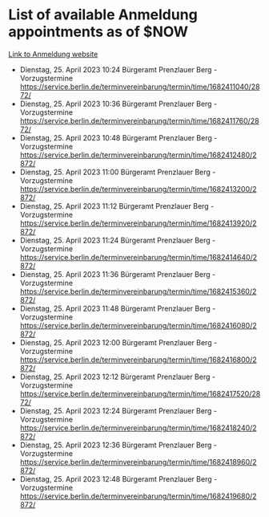 # List of available Anmeldung appointments as of $NOW
[Link to Anmeldung website](https://service.berlin.de/terminvereinbarung/termin/tag.php?termin=1&anliegen[]=120686&dienstleisterlist=122210,122217,327316,122219,327312,122227,327314,122231,327346,122243,327348,122254,122252,329742,122260,329745,122262,329748,122271,327278,122273,327274,122277,327276,330436,122280,327294,122282,327290,122284,327292,122291,327270,122285,327266,122286,327264,122296,327268,150230,329760,122297,327286,122294,327284,122312,329763,122314,329775,122304,327330,122311,327334,122309,327332,317869,122281,327352,122279,329772,122283,122276,327324,122274,327326,122267,329766,122246,327318,122251,327320,122257,327322,122208,327298,122226,327300&herkunft=http%3A%2F%2Fservice.berlin.de%2Fdienstleistung%2F120686%2F)
- Dienstag, 25. April 2023 10:24 Bürgeramt Prenzlauer Berg - Vorzugstermine https://service.berlin.de/terminvereinbarung/termin/time/1682411040/2872/
- Dienstag, 25. April 2023 10:36 Bürgeramt Prenzlauer Berg - Vorzugstermine https://service.berlin.de/terminvereinbarung/termin/time/1682411760/2872/
- Dienstag, 25. April 2023 10:48 Bürgeramt Prenzlauer Berg - Vorzugstermine https://service.berlin.de/terminvereinbarung/termin/time/1682412480/2872/
- Dienstag, 25. April 2023 11:00 Bürgeramt Prenzlauer Berg - Vorzugstermine https://service.berlin.de/terminvereinbarung/termin/time/1682413200/2872/
- Dienstag, 25. April 2023 11:12 Bürgeramt Prenzlauer Berg - Vorzugstermine https://service.berlin.de/terminvereinbarung/termin/time/1682413920/2872/
- Dienstag, 25. April 2023 11:24 Bürgeramt Prenzlauer Berg - Vorzugstermine https://service.berlin.de/terminvereinbarung/termin/time/1682414640/2872/
- Dienstag, 25. April 2023 11:36 Bürgeramt Prenzlauer Berg - Vorzugstermine https://service.berlin.de/terminvereinbarung/termin/time/1682415360/2872/
- Dienstag, 25. April 2023 11:48 Bürgeramt Prenzlauer Berg - Vorzugstermine https://service.berlin.de/terminvereinbarung/termin/time/1682416080/2872/
- Dienstag, 25. April 2023 12:00 Bürgeramt Prenzlauer Berg - Vorzugstermine https://service.berlin.de/terminvereinbarung/termin/time/1682416800/2872/
- Dienstag, 25. April 2023 12:12 Bürgeramt Prenzlauer Berg - Vorzugstermine https://service.berlin.de/terminvereinbarung/termin/time/1682417520/2872/
- Dienstag, 25. April 2023 12:24 Bürgeramt Prenzlauer Berg - Vorzugstermine https://service.berlin.de/terminvereinbarung/termin/time/1682418240/2872/
- Dienstag, 25. April 2023 12:36 Bürgeramt Prenzlauer Berg - Vorzugstermine https://service.berlin.de/terminvereinbarung/termin/time/1682418960/2872/
- Dienstag, 25. April 2023 12:48 Bürgeramt Prenzlauer Berg - Vorzugstermine https://service.berlin.de/terminvereinbarung/termin/time/1682419680/2872/
